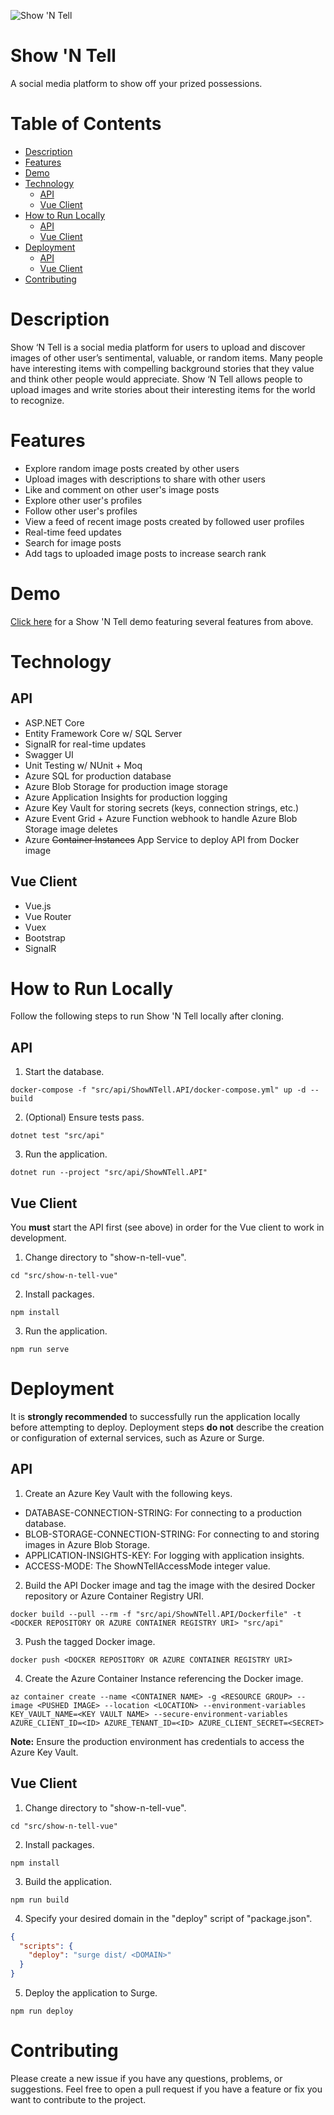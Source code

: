 ![Show 'N Tell](https://github.com/sdodson99/show-n-tell/workflows/Show%20'N%20Tell/badge.svg?branch=master&event=push)

# Show 'N Tell

A social media platform to show off your prized possessions.

# Table of Contents

- [Description](#description)
- [Features](#features)
- [Demo](#demo)
- [Technology](#technology)
  - [API](#api)
  - [Vue Client](#vue-client)
- [How to Run Locally](#how-to-run-locally)
  - [API](#api-1)
  - [Vue Client](#vue-client-1)
- [Deployment](#deployment)
  - [API](#api-2)
  - [Vue Client](#vue-client-2)
- [Contributing](#contributing)

# Description

Show ‘N Tell is a social media platform for users to upload and discover images of other user’s sentimental, valuable, or random items. Many people have interesting items with compelling background stories that they value and think other people would appreciate. Show ‘N Tell allows people to upload images and write stories about their interesting items for the world to recognize.

# Features

- Explore random image posts created by other users
- Upload images with descriptions to share with other users
- Like and comment on other user's image posts
- Explore other user's profiles
- Follow other user's profiles
- View a feed of recent image posts created by followed user profiles
- Real-time feed updates
- Search for image posts
- Add tags to uploaded image posts to increase search rank

# Demo

[Click here](https://youtu.be/FHNkPVIfIvw) for a Show 'N Tell demo featuring several features from above.

# Technology

## API

- ASP.NET Core
- Entity Framework Core w/ SQL Server
- SignalR for real-time updates
- Swagger UI
- Unit Testing w/ NUnit + Moq
- Azure SQL for production database
- Azure Blob Storage for production image storage
- Azure Application Insights for production logging
- Azure Key Vault for storing secrets (keys, connection strings, etc.)
- Azure Event Grid + Azure Function webhook to handle Azure Blob Storage image deletes
- Azure ~~Container Instances~~ App Service to deploy API from Docker image

## Vue Client

- Vue.js
- Vue Router
- Vuex
- Bootstrap
- SignalR

# How to Run Locally

Follow the following steps to run Show 'N Tell locally after cloning.

## API

1. Start the database.

```
docker-compose -f "src/api/ShowNTell.API/docker-compose.yml" up -d --build
```

2. (Optional) Ensure tests pass.

```
dotnet test "src/api"
```

3. Run the application.

```
dotnet run --project "src/api/ShowNTell.API"
```

## Vue Client

You **must** start the API first (see above) in order for the Vue client to work in development.

1. Change directory to "show-n-tell-vue".

```
cd "src/show-n-tell-vue"
```

2. Install packages.

```
npm install
```

3. Run the application.

```
npm run serve
```

# Deployment

It is **strongly recommended** to successfully run the application locally before attempting to deploy. Deployment steps
**do not** describe the creation or configuration of external services, such as Azure or Surge.

## API

1. Create an Azure Key Vault with the following keys.

- DATABASE-CONNECTION-STRING: For connecting to a production database.
- BLOB-STORAGE-CONNECTION-STRING: For connecting to and storing images in Azure Blob Storage.
- APPLICATION-INSIGHTS-KEY: For logging with application insights.
- ACCESS-MODE: The ShowNTellAccessMode integer value.

2. Build the API Docker image and tag the image with the desired Docker repository or Azure Container Registry URI.

```
docker build --pull --rm -f "src/api/ShowNTell.API/Dockerfile" -t <DOCKER REPOSITORY OR AZURE CONTAINER REGISTRY URI> "src/api"
```

3. Push the tagged Docker image.

```
docker push <DOCKER REPOSITORY OR AZURE CONTAINER REGISTRY URI>
```

4. Create the Azure Container Instance referencing the Docker image.

```
az container create --name <CONTAINER NAME> -g <RESOURCE GROUP> --image <PUSHED IMAGE> --location <LOCATION> --environment-variables KEY_VAULT_NAME=<KEY VAULT NAME> --secure-environment-variables AZURE_CLIENT_ID=<ID> AZURE_TENANT_ID=<ID> AZURE_CLIENT_SECRET=<SECRET>
```

**Note:** Ensure the production environment has credentials to access the Azure Key Vault.

## Vue Client

1. Change directory to "show-n-tell-vue".

```
cd "src/show-n-tell-vue"
```

2. Install packages.

```
npm install
```

3. Build the application.

```
npm run build
```

4. Specify your desired domain in the "deploy" script of "package.json".

```json
{
  "scripts": {
    "deploy": "surge dist/ <DOMAIN>"
  }
}
```

5. Deploy the application to Surge.

```
npm run deploy
```

# Contributing

Please create a new issue if you have any questions, problems, or suggestions. Feel free to open a
pull request if you have a feature or fix you want to contribute to the project.
